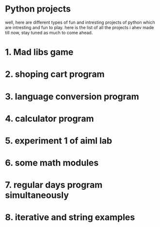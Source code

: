 # Python projects 
well, here are different types of fun and intresting projects of python which are intresting and fun to play.
here is the list of all the projects i ahev made till now, stay tuned as much to come ahead.
# 1. Mad libs game
# 2. shoping cart program
# 3. language conversion program
# 4. calculator program 
# 5. experiment 1 of aiml lab 
# 6. some math modules
# 7. regular days program simultaneously
# 8. iterative and string examples




